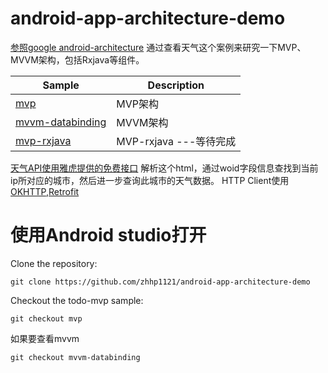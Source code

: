 
# android-app-architecture-demo
[参照google android-architecture](https://github.com/googlesamples/android-architecture) 
通过查看天气这个案例来研究一下MVP、MVVM架构，包括Rxjava等组件。

| Sample | Description |
| ------------- | ------------- |
| [mvp](https://github.com/zhhp1121/android-app-architecture-demo/tree/mvp/) |MVP架构 |
| [mvvm-databinding](https://github.com/zhhp1121/android-app-architecture-demo/tree/mvp/) |MVVM架构 |
| [mvp-rxjava](https://github.com/zhhp1121/android-app-architecture-demo/tree/mvp-rxjava/) |MVP-rxjava ---等待完成 |

[天气API使用雅虎提供的免费接口](https://www.yahoo.com/news/weather/)
解析这个html，通过woid字段信息查找到当前ip所对应的城市，然后进一步查询此城市的天气数据。
HTTP Client使用[OKHTTP](https://github.com/square/okhttp),[Retrofit](https://github.com/square/retrofit)

# 使用Android studio打开

Clone the repository:

```
git clone https://github.com/zhhp1121/android-app-architecture-demo
```

Checkout the todo-mvp sample:
```
git checkout mvp
```

如果要查看mvvm

```
git checkout mvvm-databinding
```

